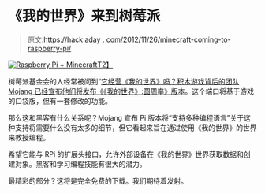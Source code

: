 # 《我的世界》来到树莓派

> 原文:[https://hack aday . com/2012/11/26/minecraft-coming-to-raspberry-pi/](https://hackaday.com/2012/11/26/minecraft-coming-to-raspberry-pi/)

[![](../Images/a7bbdbf5933bb829f3432dbe9f34204a.png "Raspberry Pi + Minecraft")T2】](http://hackaday.com/?attachment_id=90609)

树莓派基金会的人经常被问到“[它经营《我的世界》吗？积木游戏背后的团队 Mojang 已经宣布他们将发布](http://www.raspberrypi.org/archives/2565# "Does it run Minecraft?")[《《我的世界》:圆周率》版本](http://www.mojang.com/2012/11/minecraft-is-coming-to-the-raspberry-pi/ "Minecraft is coming to Raspberry Pi")。这个端口将基于游戏的口袋版，但有一套修改的功能。

那么这和黑客有什么关系呢？Mojang 宣布 Pi 版本将“支持多种编程语言”关于这种支持将需要什么没有太多的细节，但它看起来旨在通过使用《我的世界》的世界来教授编程。

希望它能与 RPi 的扩展头接口，允许外部设备在《我的世界》世界获取数据和创建对象。黑客和学习编程技能有很大的潜力。

最精彩的部分？这将是完全免费的下载。我们期待着发射。